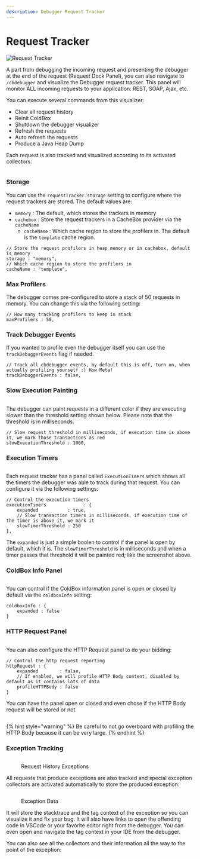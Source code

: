 ```yaml
---
description: Debugger Request Tracker
---
```


# Request Tracker

![Request Tracker](https://raw.githubusercontent.com/coldbox-modules/cbdebugger/development/test-harness/includes/images/debugger-visualizer.png)

A part from debugging the incoming request and presenting the debugger at the end of the request (Request Dock Panel), you can also navigate to `/cbdebugger` and visualize the Debugger request tracker. This panel will monitor ALL incoming requests to your application: REST, SOAP, Ajax, etc.

You can execute several commands from this visualizer:

* Clear all request history
* Reinit ColdBox
* Shutdown the debugger visualizer
* Refresh the requests
* Auto refresh the requests
* Produce a Java Heap Dump

Each request is also tracked and visualized according to its activated collectors.

<figure><img src="../.gitbook/assets/image (6) (1).png" alt=""><figcaption></figcaption></figure>

### Storage

You can use the `requestTracker.storage` setting to configure where the request trackers are stored.  The default values are:

* `memory` : The default, which stores the trackers in memory
* `cachebox` : Store the request trackers in a CacheBox provider via the `cacheName`
  * `cacheName` : Which cache region to store the profilers in. The default is the `template` cache region.

```cfscript
// Store the request profilers in heap memory or in cachebox, default is memory
storage : "memory",
// Which cache region to store the profilers in
cacheName : "template",
```

### Max Profilers

The debugger comes pre-configured to store a stack of 50 requests in memory.  You can change this via the following setting:

```cfscript
// How many tracking profilers to keep in stack
maxProfilers : 50,
```

### Track Debugger Events

If you wanted to profile even the debugger itself you can use the `trackDebuggerEvents` flag if needed.

```cfscript
// Track all cbdebugger events, by default this is off, turn on, when actually profiling yourself :) How Meta!
trackDebuggerEvents : false,
```

### Slow Execution Painting

<figure><img src="../.gitbook/assets/image (10).png" alt=""><figcaption></figcaption></figure>

The debugger can paint requests in a different color if they are executing slower than the threshold setting shown below.  Please note that the threshold is in milliseconds.

```cfscript
// Slow request threshold in milliseconds, if execution time is above it, we mark those transactions as red
slowExecutionThreshold : 1000,
```

### Execution Timers

<figure><img src="../.gitbook/assets/image (4) (1).png" alt=""><figcaption></figcaption></figure>

Each request tracker has a panel called `ExecutionTimers` which shows all the timers the debugger was able to track during that request.  You can configure it via the following settings:

```cfscript
// Control the execution timers
executionTimers              : {
	expanded           : true,
	// Slow transaction timers in milliseconds, if execution time of the timer is above it, we mark it
	slowTimerThreshold : 250
},
```

The `expanded` is just a simple boolen to control if the panel is open by default, which it is.  The `slowTimerThreshold` is in milliseconds and when a timer passes that threshold it will be painted red; like the screenshot above.

### ColdBox Info Panel

<figure><img src="../.gitbook/assets/image (1) (1).png" alt=""><figcaption></figcaption></figure>

You can control if the ColdBox information panel is open or closed by default via the `coldboxInfo` setting:

```cfscript
coldboxInfo : {
    expanded : false
}
```

### HTTP Request Panel

<figure><img src="../.gitbook/assets/image (8) (1).png" alt=""><figcaption></figcaption></figure>

You can also configure the HTTP Request panel to do your bidding:

```cfscript
// Control the http request reporting
httpRequest : {
	expanded        : false,
	// If enabled, we will profile HTTP Body content, disabled by default as it contains lots of data
	profileHTTPBody : false
}
```

You can have the panel open or closed and even chose if the HTTP Body request will be stored or not.

<figure><img src="../.gitbook/assets/image (7) (1).png" alt=""><figcaption></figcaption></figure>

{% hint style="warning" %}
Be careful to not go overboard with profiling the HTTP Body because it can be very large.
{% endhint %}

### Exception Tracking

<figure><img src="../.gitbook/assets/image (9) (1).png" alt=""><figcaption><p>Request History Exceptions</p></figcaption></figure>

All requests that produce exceptions are also tracked and special exception collectors are activated automatically to store the produced exception:

<figure><img src="../.gitbook/assets/image (5) (1).png" alt=""><figcaption><p>Exception Data</p></figcaption></figure>

It will store the stacktrace and the tag context of the exception so you can visualize it and fix your bug.  It will also have links to open the offending code in VSCode or your favorite editor right from the debugger.  You can even open and navigate the tag context in your IDE from the debugger.

You can also see all the collectors and their information all the way to the point of the exception:

<figure><img src="../.gitbook/assets/image (2) (1).png" alt=""><figcaption></figcaption></figure>
